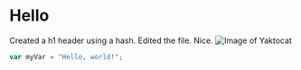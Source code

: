 # Hello 
Created a h1 header using a hash. Edited the file. Nice.
![Image of Yaktocat](https://octodex.github.com/images/yaktocat.png)
``` javascript
var myVar = "Hello, world!";
```


